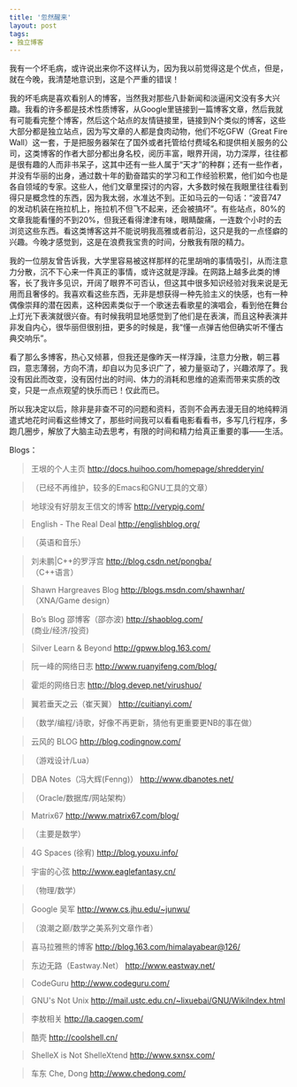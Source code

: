 ```yaml
---
title: '忽然醒来'
layout: post
tags:
- 独立博客
---
```

我有一个坏毛病，或许说出来你不这样认为，因为我以前觉得这是个优点，但是，就在今晚，我清楚地意识到，这是个严重的错误！  
  
我的坏毛病是喜欢看别人的博客，当然我对那些八卦新闻和淡逼闲文没有多大兴趣。我看的许多都是技术性质博客，从Google里链接到一篇博客文章，然后我就有可能看完整个博客，然后这个站点的友情链接里，链接到N个类似的博客，这些大部分都是独立站点，因为写文章的人都是食肉动物，他们不吃GFW（Great Fire Wall）这一套，于是把服务器架在了国外或者托管给付费域名和提供相关服务的公司，这类博客的作者大部分都出身名校，阅历丰富，眼界开阔，功力深厚，往往都是很有趣的人而非书呆子，这其中还有一些人属于“天才”的种群；还有一些作者，并没有华丽的出身，通过数十年的勤奋踏实的学习和工作经验积累，他们如今也是各自领域的专家。这些人，他们文章里探讨的内容，大多数时候在我眼里往往看到得只是概念性的东西，因为我太弱，水准达不到。正如马云的一句话：“波音747的发动机装在拖拉机上，拖拉机不但飞不起来，还会被搞坏”。有些站点，80%的文章我能看懂的不到20%，但我还看得津津有味，眼睛酸痛，一连数个小时的去浏览这些东西。看这类博客这并不能说明我高雅或者前沿，这只是我的一点怪癖的兴趣。今晚才感觉到，这是在浪费我宝贵的时间，分散我有限的精力。  
  
我的一位朋友曾告诉我，大学里容易被这样那样的花里胡哨的事情吸引，从而注意力分散，沉不下心来一件真正的事情，或许这就是浮躁。在网路上越多此类的博客，长了我许多见识，开阔了眼界不可否认，但这其中很多知识经验对我来说是无用而且奢侈的。我喜欢看这些东西，无非是想获得一种先验主义的快感，也有一种偶像崇拜的潜在因素，这种因素类似于一个歌迷去看歌星的演唱会，看到他在舞台上灯光下表演就很兴奋。有时候我明显地感觉到了他们是在表演，而且这种表演并非发自内心，很华丽但很别扭，更多的时候是，我“懂一点弹吉他但确实听不懂古典交响乐”。  
   
看了那么多博客，热心又倾慕，但我还是像昨天一样浮躁，注意力分散，朝三暮四，意志薄弱，方向不清，却自以为见多识广了，被力量驱动了，兴趣浓厚了。我没有因此而改变，没有因付出的时间、体力的消耗和思维的追索而带来实质的改变，只是一点点观望的快乐而已！仅此而已。  
  
所以我决定以后，除非是非查不可的问题和资料，否则不会再去漫无目的地纯粹消遣式地花时间看这些博文了，那些时间我可以看看电影看看书，多写几行程序，多跑几圈步，解放了大脑主动去思考，有限的时间和精力给真正重要的事——生活。   
  
Blogs：  
  
> 王垠的个人主页  http://docs.huihoo.com/homepage/shredderyin/  
  
>（已经不再维护，较多的Emacs和GNU工具的文章）  
  
> 地球没有好朋友王信文的博客  http://verypig.com/  
  
> English - The Real Deal  http://englishblog.org/  

>（英语和音乐）     

> 刘未鹏|C++的罗浮宫  http://blog.csdn.net/pongba/   
（C++语言）
  
> Shawn Hargreaves Blog  http://blogs.msdn.com/shawnhar/  
> （XNA/Game design）  
  
> Bo’s Blog 邵博客（邵亦波)  http://shaoblog.com/  
> (商业/经济/投资)  

> Silver Learn & Beyond  http://gpww.blog.163.com/  
  
> 阮一峰的网络日志  http://www.ruanyifeng.com/blog/  
  
> 霍炬的网络日志  http://blog.devep.net/virushuo/  
   
> 翼若垂天之云（崔天翼）  http://cuitianyi.com/  

> （数学/编程/诗歌，好像不再更新，猜他有更重要更NB的事在做）  
  
> 云风的 BLOG  http://blog.codingnow.com/  
  
> （游戏设计/Lua）
  
> DBA Notes（冯大辉(Fenng)）  http://www.dbanotes.net/  

> （Oracle/数据库/网站架构）  
  
> Matrix67  http://www.matrix67.com/blog/  
  
> （主要是数学）  

> 4G Spaces (徐宥) http://blog.youxu.info/  

> 宇宙的心弦  http://www.eaglefantasy.cn/  

> （物理/数学）  
  
> Google 吴军  http://www.cs.jhu.edu/~junwu/  

> （浪潮之巅/数学之美系列文章作者）  
  
> 喜马拉雅熊的博客  http://blog.163.com/himalayabear@126/  
  
> 东边无路（Eastway.Net）  http://www.eastway.net/  
  
> CodeGuru  http://www.codeguru.com/  

> GNU's Not Unix  http://mail.ustc.edu.cn/~lixuebai/GNU/WikiIndex.html  
   
> 李敖相关  http://la.caogen.com/  
  
> 酷壳  http://coolshell.cn/  
  
> ShelleX is Not ShelleXtend  http://www.sxnsx.com/  
  
> 车东 Che, Dong  http://www.chedong.com/  
  
